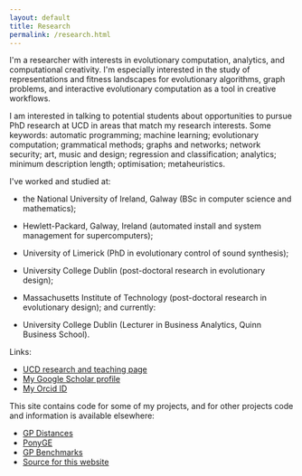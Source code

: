 ```yaml
---
layout: default
title: Research
permalink: /research.html
---
```


I'm a researcher with interests in evolutionary computation,
analytics, and computational creativity. I'm especially interested in
the study of representations and fitness landscapes for evolutionary
algorithms, graph problems, and interactive evolutionary computation
as a tool in creative workflows.

I am interested in talking to potential students about opportunities
to pursue PhD research at UCD in areas that match my research
interests. Some keywords: automatic programming; machine learning;
evolutionary computation; grammatical methods; graphs and networks;
network security; art, music and design; regression and
classification; analytics; minimum description length; optimisation;
metaheuristics.

I've worked and studied at:

* the National University of Ireland, Galway (BSc in computer science
and mathematics);

* Hewlett-Packard, Galway, Ireland (automated install and system
management for supercomputers);

* University of Limerick (PhD in evolutionary control of sound
synthesis);

* University College Dublin (post-doctoral research in evolutionary
design);

* Massachusetts Institute of Technology (post-doctoral research in
evolutionary design); and currently:

* University College Dublin (Lecturer in Business Analytics, Quinn
  Business School).

Links:

* [UCD research and teaching page](http://www.ucd.ie/cba/members/jamesmcdermott/)
* [My Google Scholar profile](https://scholar.google.com/citations?user=nKNOv8oAAAAJ&hl=en)
* [My Orcid ID](http://orcid.org/0000-0002-1402-6995)

This site contains code for some of my projects, and for other
projects code and information is available elsewhere:

* [GP Distances](https://github.com/jmmcd/GPDistance)
* [PonyGE](http://ponyge.googlecode.com)
* [GP Benchmarks](http://gpbenchmarks.org/)
* [Source for this website](https://github.com/jmmcd/jmmcd.github.com)
